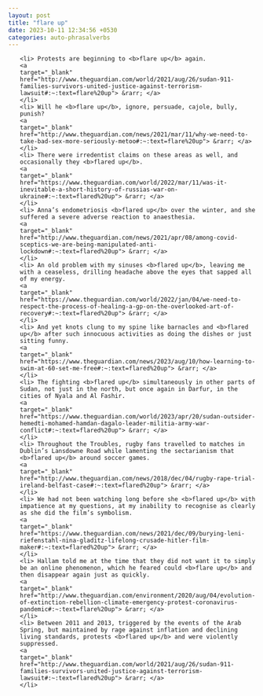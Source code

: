 ```yaml
---
layout: post
title: "flare up"
date: 2023-10-11 12:34:56 +0530
categories: auto-phrasalverbs
---
```

<ol>

    <li> Protests are beginning to <b>flare up</b> again.
    <a 
    target="_blank" 
    href="http://www.theguardian.com/world/2021/aug/26/sudan-911-families-survivors-united-justice-against-terrorism-lawsuit#:~:text=flare%20up"> &rarr; </a>
    </li>
    <li> Will he <b>flare up</b>, ignore, persuade, cajole, bully, punish?
    <a 
    target="_blank" 
    href="http://www.theguardian.com/news/2021/mar/11/why-we-need-to-take-bad-sex-more-seriously-metoo#:~:text=flare%20up"> &rarr; </a>
    </li>
    <li> There were irredentist claims on these areas as well, and occasionally they <b>flared up</b>.
    <a 
    target="_blank" 
    href="https://www.theguardian.com/world/2022/mar/11/was-it-inevitable-a-short-history-of-russias-war-on-ukraine#:~:text=flared%20up"> &rarr; </a>
    </li>
    <li> Anna’s endometriosis <b>flared up</b> over the winter, and she suffered a severe adverse reaction to anaesthesia.
    <a 
    target="_blank" 
    href="http://www.theguardian.com/news/2021/apr/08/among-covid-sceptics-we-are-being-manipulated-anti-lockdown#:~:text=flared%20up"> &rarr; </a>
    </li>
    <li> An old problem with my sinuses <b>flared up</b>, leaving me with a ceaseless, drilling headache above the eyes that sapped all of my energy.
    <a 
    target="_blank" 
    href="https://www.theguardian.com/world/2022/jan/04/we-need-to-respect-the-process-of-healing-a-gp-on-the-overlooked-art-of-recovery#:~:text=flared%20up"> &rarr; </a>
    </li>
    <li> And yet knots clung to my spine like barnacles and <b>flared up</b> after such innocuous activities as doing the dishes or just sitting funny.
    <a 
    target="_blank" 
    href="https://www.theguardian.com/news/2023/aug/10/how-learning-to-swim-at-60-set-me-free#:~:text=flared%20up"> &rarr; </a>
    </li>
    <li> The fighting <b>flared up</b> simultaneously in other parts of Sudan, not just in the north, but once again in Darfur, in the cities of Nyala and Al Fashir.
    <a 
    target="_blank" 
    href="https://www.theguardian.com/world/2023/apr/20/sudan-outsider-hemedti-mohamed-hamdan-dagalo-leader-militia-army-war-conflict#:~:text=flared%20up"> &rarr; </a>
    </li>
    <li> Throughout the Troubles, rugby fans travelled to matches in Dublin’s Lansdowne Road while lamenting the sectarianism that <b>flared up</b> around soccer games.
    <a 
    target="_blank" 
    href="http://www.theguardian.com/news/2018/dec/04/rugby-rape-trial-ireland-belfast-case#:~:text=flared%20up"> &rarr; </a>
    </li>
    <li> We had not been watching long before she <b>flared up</b> with impatience at my questions, at my inability to recognise as clearly as she did the film’s symbolism.
    <a 
    target="_blank" 
    href="https://www.theguardian.com/news/2021/dec/09/burying-leni-riefenstahl-nina-gladitz-lifelong-crusade-hitler-film-maker#:~:text=flared%20up"> &rarr; </a>
    </li>
    <li> Hallam told me at the time that they did not want it to simply be an online phenomenon, which he feared could <b>flare up</b> and then disappear again just as quickly.
    <a 
    target="_blank" 
    href="http://www.theguardian.com/environment/2020/aug/04/evolution-of-extinction-rebellion-climate-emergency-protest-coronavirus-pandemic#:~:text=flare%20up"> &rarr; </a>
    </li>
    <li> Between 2011 and 2013, triggered by the events of the Arab Spring, but maintained by rage against inflation and declining living standards, protests <b>flared up</b> and were violently suppressed.
    <a 
    target="_blank" 
    href="http://www.theguardian.com/world/2021/aug/26/sudan-911-families-survivors-united-justice-against-terrorism-lawsuit#:~:text=flared%20up"> &rarr; </a>
    </li>